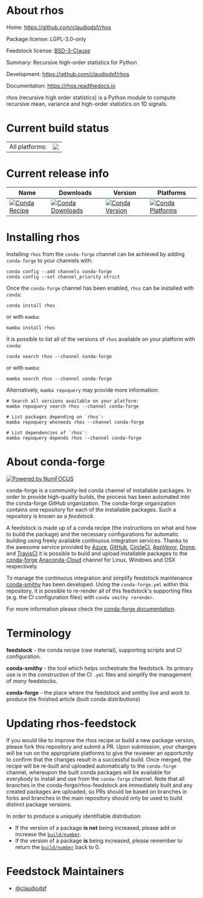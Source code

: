About rhos
==========

Home: https://github.com/claudiodsf/rhos

Package license: LGPL-3.0-only

Feedstock license: [BSD-3-Clause](https://github.com/conda-forge/rhos-feedstock/blob/main/LICENSE.txt)

Summary: Recursive high-order statistics for Python

Development: https://github.com/claudiodsf/rhos

Documentation: https://rhos.readthedocs.io

rhos (recursive high order statistics) is a Python module to compute
recursive mean, variance and high-order statistics on 1D signals.


Current build status
====================


<table><tr><td>All platforms:</td>
    <td>
      <a href="https://dev.azure.com/conda-forge/feedstock-builds/_build/latest?definitionId=16852&branchName=main">
        <img src="https://dev.azure.com/conda-forge/feedstock-builds/_apis/build/status/rhos-feedstock?branchName=main">
      </a>
    </td>
  </tr>
</table>

Current release info
====================

| Name | Downloads | Version | Platforms |
| --- | --- | --- | --- |
| [![Conda Recipe](https://img.shields.io/badge/recipe-rhos-green.svg)](https://anaconda.org/conda-forge/rhos) | [![Conda Downloads](https://img.shields.io/conda/dn/conda-forge/rhos.svg)](https://anaconda.org/conda-forge/rhos) | [![Conda Version](https://img.shields.io/conda/vn/conda-forge/rhos.svg)](https://anaconda.org/conda-forge/rhos) | [![Conda Platforms](https://img.shields.io/conda/pn/conda-forge/rhos.svg)](https://anaconda.org/conda-forge/rhos) |

Installing rhos
===============

Installing `rhos` from the `conda-forge` channel can be achieved by adding `conda-forge` to your channels with:

```
conda config --add channels conda-forge
conda config --set channel_priority strict
```

Once the `conda-forge` channel has been enabled, `rhos` can be installed with `conda`:

```
conda install rhos
```

or with `mamba`:

```
mamba install rhos
```

It is possible to list all of the versions of `rhos` available on your platform with `conda`:

```
conda search rhos --channel conda-forge
```

or with `mamba`:

```
mamba search rhos --channel conda-forge
```

Alternatively, `mamba repoquery` may provide more information:

```
# Search all versions available on your platform:
mamba repoquery search rhos --channel conda-forge

# List packages depending on `rhos`:
mamba repoquery whoneeds rhos --channel conda-forge

# List dependencies of `rhos`:
mamba repoquery depends rhos --channel conda-forge
```


About conda-forge
=================

[![Powered by
NumFOCUS](https://img.shields.io/badge/powered%20by-NumFOCUS-orange.svg?style=flat&colorA=E1523D&colorB=007D8A)](https://numfocus.org)

conda-forge is a community-led conda channel of installable packages.
In order to provide high-quality builds, the process has been automated into the
conda-forge GitHub organization. The conda-forge organization contains one repository
for each of the installable packages. Such a repository is known as a *feedstock*.

A feedstock is made up of a conda recipe (the instructions on what and how to build
the package) and the necessary configurations for automatic building using freely
available continuous integration services. Thanks to the awesome service provided by
[Azure](https://azure.microsoft.com/en-us/services/devops/), [GitHub](https://github.com/),
[CircleCI](https://circleci.com/), [AppVeyor](https://www.appveyor.com/),
[Drone](https://cloud.drone.io/welcome), and [TravisCI](https://travis-ci.com/)
it is possible to build and upload installable packages to the
[conda-forge](https://anaconda.org/conda-forge) [Anaconda-Cloud](https://anaconda.org/)
channel for Linux, Windows and OSX respectively.

To manage the continuous integration and simplify feedstock maintenance
[conda-smithy](https://github.com/conda-forge/conda-smithy) has been developed.
Using the ``conda-forge.yml`` within this repository, it is possible to re-render all of
this feedstock's supporting files (e.g. the CI configuration files) with ``conda smithy rerender``.

For more information please check the [conda-forge documentation](https://conda-forge.org/docs/).

Terminology
===========

**feedstock** - the conda recipe (raw material), supporting scripts and CI configuration.

**conda-smithy** - the tool which helps orchestrate the feedstock.
                   Its primary use is in the construction of the CI ``.yml`` files
                   and simplify the management of *many* feedstocks.

**conda-forge** - the place where the feedstock and smithy live and work to
                  produce the finished article (built conda distributions)


Updating rhos-feedstock
=======================

If you would like to improve the rhos recipe or build a new
package version, please fork this repository and submit a PR. Upon submission,
your changes will be run on the appropriate platforms to give the reviewer an
opportunity to confirm that the changes result in a successful build. Once
merged, the recipe will be re-built and uploaded automatically to the
`conda-forge` channel, whereupon the built conda packages will be available for
everybody to install and use from the `conda-forge` channel.
Note that all branches in the conda-forge/rhos-feedstock are
immediately built and any created packages are uploaded, so PRs should be based
on branches in forks and branches in the main repository should only be used to
build distinct package versions.

In order to produce a uniquely identifiable distribution:
 * If the version of a package **is not** being increased, please add or increase
   the [``build/number``](https://docs.conda.io/projects/conda-build/en/latest/resources/define-metadata.html#build-number-and-string).
 * If the version of a package **is** being increased, please remember to return
   the [``build/number``](https://docs.conda.io/projects/conda-build/en/latest/resources/define-metadata.html#build-number-and-string)
   back to 0.

Feedstock Maintainers
=====================

* [@claudiodsf](https://github.com/claudiodsf/)

